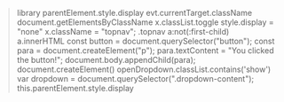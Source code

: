 > library
parentElement.style.display
evt.currentTarget.className
document.getElementsByClassName
x.classList.toggle
style.display = "none"
x.className = "topnav";
.topnav a:not(:first-child)
a.innerHTML
const button = document.querySelector("button");
const para = document.createElement("p");
para.textContent = "You clicked the button!";
document.body.appendChild(para);
document.createElement()
openDropdown.classList.contains('show')
    var dropdown = document.querySelector(".dropdown-content");
this.parentElement.style.display